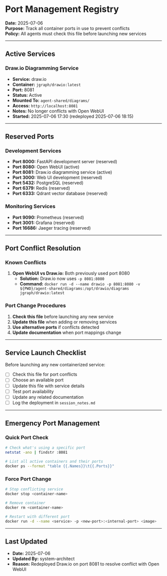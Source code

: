 # Port Management Registry

**Date:** 2025-07-06  
**Purpose:** Track all container ports in use to prevent conflicts  
**Policy:** All agents must check this file before launching new services  

---

## Active Services

### Draw.io Diagramming Service
- **Service:** draw.io
- **Container:** `jgraph/drawio:latest`
- **Port:** 8081
- **Status:** Active
- **Mounted To:** `agent-shared/diagrams/`
- **Access:** `http://localhost:8081`
- **Notes:** No longer conflicts with Open WebUI
- **Started:** 2025-07-06 17:30 (redeployed 2025-07-06 18:15)

---

## Reserved Ports

### Development Services
- **Port 8000:** FastAPI development server (reserved)
- **Port 8080:** Open WebUI (active)
- **Port 8081:** Draw.io diagramming service (active)
- **Port 3000:** Web UI development (reserved)
- **Port 5432:** PostgreSQL (reserved)
- **Port 6379:** Redis (reserved)
- **Port 6333:** Qdrant vector database (reserved)

### Monitoring Services
- **Port 9090:** Prometheus (reserved)
- **Port 3001:** Grafana (reserved)
- **Port 16686:** Jaeger tracing (reserved)

---

## Port Conflict Resolution

### Known Conflicts
1. **Open WebUI vs Draw.io:** Both previously used port 8080
   - **Solution:** Draw.io now uses `-p 8081:8080`
   - **Command:** `docker run -d --name drawio -p 8081:8080 -v ${PWD}/agent-shared/diagrams:/opt/drawio/diagrams jgraph/drawio:latest`

### Port Change Procedures
1. **Check this file** before launching any new service
2. **Update this file** when adding or removing services
3. **Use alternative ports** if conflicts detected
4. **Update documentation** when port mappings change

---

## Service Launch Checklist

Before launching any new containerized service:

- [ ] Check this file for port conflicts
- [ ] Choose an available port
- [ ] Update this file with service details
- [ ] Test port availability
- [ ] Update any related documentation
- [ ] Log the deployment in `session_notes.md`

---

## Emergency Port Management

### Quick Port Check
```bash
# Check what's using a specific port
netstat -ano | findstr :8081

# List all active containers and their ports
docker ps --format "table {{.Names}}\t{{.Ports}}"
```

### Force Port Change
```bash
# Stop conflicting service
docker stop <container-name>

# Remove container
docker rm <container-name>

# Restart with different port
docker run -d --name <service> -p <new-port>:<internal-port> <image>
```

---

## Last Updated
- **Date:** 2025-07-06
- **Updated By:** system-architect
- **Reason:** Redeployed Draw.io on port 8081 to resolve conflict with Open WebUI 